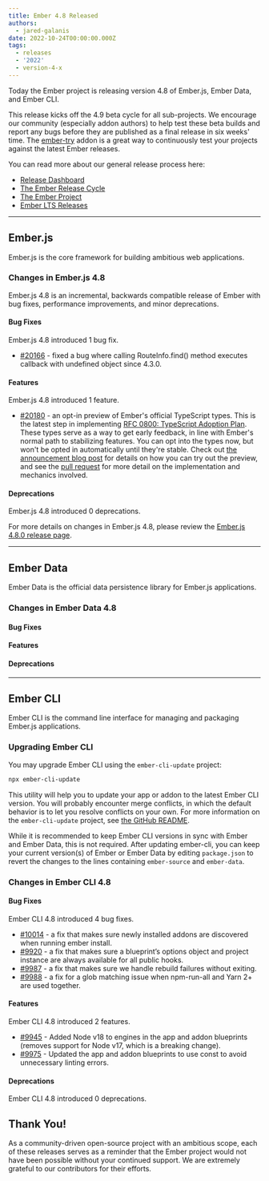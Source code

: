 ```yaml
---
title: Ember 4.8 Released
authors:
  - jared-galanis
date: 2022-10-24T00:00:00.000Z
tags:
  - releases
  - '2022'
  - version-4-x
---
```


Today the Ember project is releasing version 4.8 of Ember.js, Ember Data, and Ember CLI.

This release kicks off the 4.9 beta cycle for all sub-projects. We encourage our community (especially addon authors) to help test these beta builds and report any bugs before they are published as a final release in six weeks' time. The [ember-try](https://github.com/ember-cli/ember-try) addon is a great way to continuously test your projects against the latest Ember releases.

You can read more about our general release process here:

- [Release Dashboard](http://emberjs.com/releases/)
- [The Ember Release Cycle](https://blog.emberjs.com/new-ember-release-process/)
- [The Ember Project](https://blog.emberjs.com/ember-project-at-2-0/)
- [Ember LTS Releases](https://blog.emberjs.com/announcing-embers-first-lts/)

---

## Ember.js

Ember.js is the core framework for building ambitious web applications.

### Changes in Ember.js 4.8

Ember.js 4.8 is an incremental, backwards compatible release of Ember with bug fixes, performance improvements, and minor deprecations.

#### Bug Fixes

Ember.js 4.8 introduced 1 bug fix.

- [#20166](https://github.com/emberjs/ember.js/pull/20166) - fixed a bug where calling RouteInfo.find() method executes callback with undefined object since 4.3.0.

#### Features

Ember.js 4.8 introduced 1 feature.

- [#20180](https://github.com/emberjs/ember.js/pull/20180) - an opt-in preview of Ember's official TypeScript types. This is the latest step in implementing [RFC 0800: TypeScript Adoption Plan](https://rfcs.emberjs.com/id/0800-ts-adoption-plan). These types serve as a way to get early feedback, in line with Ember's normal path to stabilizing features. You can opt into the types now, but won't be opted in automatically until they're stable. Check out [the announcement blog post](https://blog.emberjs.com/announcing-official-typescript-types-public-preview) for details on how you can try out the preview, and see the [pull request](https://github.com/emberjs/ember.js/pull/2018) for more detail on the implementation and mechanics involved.

#### Deprecations

Ember.js 4.8 introduced 0 deprecations.

<!-- Block end -->

For more details on changes in Ember.js 4.8, please review the [Ember.js 4.8.0 release page](https://github.com/emberjs/ember.js/releases/tag/v4.8.0).

---

## Ember Data

Ember Data is the official data persistence library for Ember.js applications.

### Changes in Ember Data 4.8


#### Bug Fixes


#### Features


#### Deprecations


---

## Ember CLI

Ember CLI is the command line interface for managing and packaging Ember.js applications.

### Upgrading Ember CLI

You may upgrade Ember CLI using the `ember-cli-update` project:

```bash
npx ember-cli-update
```

This utility will help you to update your app or addon to the latest Ember CLI version. You will probably encounter merge conflicts, in which the default behavior is to let you resolve conflicts on your own. For more information on the `ember-cli-update` project, see [the GitHub README](https://github.com/ember-cli/ember-cli-update).

While it is recommended to keep Ember CLI versions in sync with Ember and Ember Data, this is not required. After updating ember-cli, you can keep your current version(s) of Ember or Ember Data by editing `package.json` to revert the changes to the lines containing `ember-source` and `ember-data`.

### Changes in Ember CLI 4.8

#### Bug Fixes

Ember CLI 4.8 introduced 4 bug fixes.

- [#10014](https://github.com/ember-cli/ember-cli/pull/10014) - a fix that makes sure newly installed addons are discovered when running ember install.
- [#9920](https://github.com/ember-cli/ember-cli/pull/9920) - a fix that makes sure a blueprint’s options object and project instance are always available for all public hooks.
- [#9987](https://github.com/ember-cli/ember-cli/pull/9987) - a fix that makes sure we handle rebuild failures without exiting.
- [#9988](https://github.com/ember-cli/ember-cli/pull/9988) - a fix for a glob matching issue when npm-run-all and Yarn 2+ are used together.

#### Features

Ember CLI 4.8 introduced 2 features.

- [#9945](https://github.com/ember-cli/ember-cli/pull/9945) - Added Node v18 to engines in the app and addon blueprints (removes support for Node v17, which is a breaking change).
- [#9975](https://github.com/ember-cli/ember-cli/pull/9975) - Updated the app and addon blueprints to use const to avoid unnecessary linting errors.

#### Deprecations

Ember CLI 4.8 introduced 0 deprecations.

## Thank You!

As a community-driven open-source project with an ambitious scope, each of these releases serves as a reminder that the Ember project would not have been possible without your continued support. We are extremely grateful to our contributors for their efforts.
